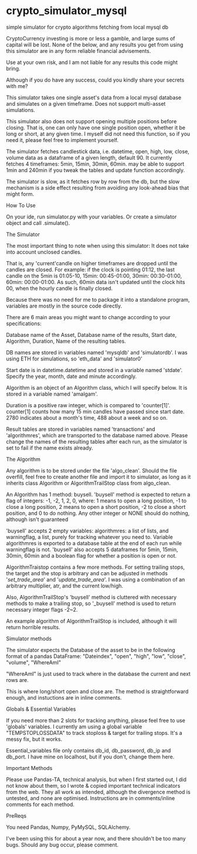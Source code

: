 # crypto_simulator_mysql
simple simulator for crypto algorithms fetching from local mysql db

CryptoCurrency investing is more or less a gamble, and large sums of capital will be lost. None of the below, and any results you get from using this simulator are in any form reliable financial advisements.

Use at your own risk, and I am not liable for any results this code might bring.

Although if you do have any success, could you kindly share your secrets with me?


This simulator takes one single asset's data from a local mysql database and simulates on a given timeframe. Does not support multi-asset simulations.

This simulator also does not support opening multiple positions before closing. That is, one can only have one single position open, whether it be long or short, at any given time. I myself did not need this function, so if you need it, please feel free to implement yourself.

The simulator fetches candlestick data, i.e. datetime, open, high, low, close, volume data as a dataframe of a given length, default 90. It currently fetches 4 timeframes: 5min, 15min, 30min, 60min. may be able to support 1min and 240min if you tweak the tables and update function accordingly.

The simulator is slow, as it fetches row by row from the db, but the slow mechanism is a side effect resulting from avoiding any look-ahead bias that might form.

How To Use

On your ide, run simulator.py with your variables. Or create a simulator object and call .simulate().

The Simulator

The most important thing to note when using this simulator: It does not take into account unclosed candles.

That is, any 'current'candle on higher timeframes are dropped until the candles are closed.
For example: if the clock is pointing 01:12, the last candle on the 5min is 01:05-10, 15min: 00:45-01:00, 30min: 00:30-01:00, 60min: 00:00-01:00.
As such, 60min data isn't updated until the clock hits 00, when the hourly candle is finally closed.

Because there was no need for me to package it into a standalone program, variables are mostly in the source code directly.

There are 6 main areas you might want to change according to your specifications: 

Database name of the Asset,
Database name of the results, 
Start date,
Algorithm,
Duration,
Name of the resulting tables.

DB names are stored in variables named 'mysqldb' and 'simulatordb'. I was using ETH for simulations, so 'eth_data' and 'simulator0'

Start date is in datetime.datetime and stored in a variable named 'stdate'. Specify the year, month, date and minute accordingly.

Algorithm is an object of an Algorithm class, which I will specify below. It is stored in a variable named 'amalgam'.

Duration is a positive raw integer, which is compared to 'counter[1]'. counter[1] counts how many 15 min candles have passed since start date. 2780 indicates about a month's time, 488 about a week and so on.

Result tables are stored in variables named 'transactions' and 'algorithmres', which are transported to the database named above. Please change the names of the resulting tables after each run, as the simulator is set to fail if the name exists already.


The Algorithm

Any algorithm is to be stored under the file 'algo_clean'. Should the file overfill, feel free to create another file and import it to simulator, as long as it inherits class Algorithm or AlgorithmTrailStop class from algo_clean.

An Algorithm has 1 method: buysell. 'buysell' method is expected to return a flag of integers: -1, -2, 1, 2, 0, where:
1 means to open a long position, -1 to close a long position,
2 means to open a short position, -2 to close a short position,
and 0 to do nothing. Any other integer or NONE should do nothing, although isn't guaranteed

'buysell' accepts 2 empty variables: algorithmres: a list of lists, and warningflag, a list, purely for tracking whatever you need to. Variable algorithmres is exported to a database table at the end of each run while warningflag is not.
'buysell' also accepts 5 dataframes for 5min, 15min, 30min, 60min and a boolean flag for whether a position is open or not.

AlgorithmTraistop contains a few more methods. For setting trailing stops, the target and the stop is arbitrary and can be adjusted in methods '_set_trade_area_' and '_update_trade_area_'. I was using a combination of an arbitrary multiplier, atr, and the current low/high.

Also, AlgorithmTrailStop's 'buysell' method is cluttered with necessary methods to make a trailing stop, so '_buysell' method is used to return necessary integer flags -2~2.

An example algorithm of AlgorithmTrailStop is included, although it will return horrible results.


Simulator methods

The simulator expects the Database of the asset to be in the following format of a pandas DataFrame:
"Dateindex", "open", "high", "low", "close", "volume", "WhereAmI"

"WhereAmI" is just used to track where in the database the current and next rows are.

This is where long/short open and close are. The method is straightforward enough, and instuctions are in inline comments.


Globals & Essential Variables

If you need more than 2 slots for tracking anything, please feel free to use 'globals' variables. I currently am using a global variable "TEMPSTOPLOSSDATA" to track stoploss & target for trailing stops. It's a messy fix, but it works.

Essential_variables file only contains db_id, db_password, db_ip and db_port. I have mine on localhost, but if you don't, change them here.


Important Methods

Please use Pandas-TA, technical analysis, but when I first started out, I did not know about them, so I wrote & copied important technical indicators from the web. They all work as intended, although the divergence method is untested, and none are optimised. Instructions are in comments/inline comments for each method.

PreReqs

You need Pandas, Numpy, PyMySQL, SQLAlchemy.

I've been using this for about a year now, and there shouldn't be too many bugs. Should any bug occur, please comment.
